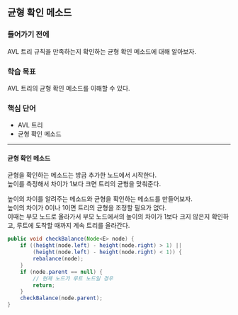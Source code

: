 ## 균형 확인 메소드

### 들어가기 전에
AVL 트리 규칙을 만족하는지 확인하는 균형 확인 메소드에 대해 알아보자.

### 학습 목표
AVL 트리의 균형 확인 메소드를 이해할 수 있다.

### 핵심 단어
- AVL 트리
- 균형 확인 메소드

---
#### 균형 확인 메소드
균형을 확인하는 메소드는 방금 추가한 노드에서 시작한다.  
높이를 측정해서 차이가 1보다 크면 트리의 균형을 맞춰준다.  

높이의 차이를 알려주는 메소드와 균형을 확인하는 메소드를 만들어보자.  
높이의 차이가 0이나 1이면 트리의 균형을 조정할 필요가 없다.  
이때는 부모 노드로 올라가서 부모 노드에서의 높이의 차이가 1보다 크지 않은지 확인하고, 루트에 도착할 때까지 계속 트리를 올라간다.  

```java
public void checkBalance(Node<E> node) {
    if ((height(node.left) - height(node.right) > 1) ||
        (height(node.left) - height(node.right) < 1)) {
        rebalance(node);
    }
    if (node.parent == null) {
        // 현재 노드가 루트 노드일 경우
        return;
    }
    checkBalance(node.parent);
}
```
